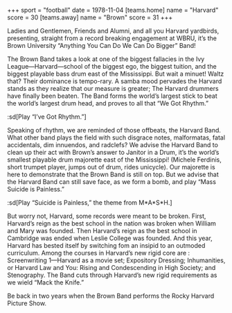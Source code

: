 +++
sport = "football"
date = 1978-11-04
[teams.home]
name = "Harvard"
score = 30
[teams.away]
name = "Brown"
score = 31
+++

Ladies and Gentlemen, Friends and Alumni, and all you Harvard yardbirds, presenting, straight from a record breaking engagement at WBRU, it’s the Brown University “Anything You Can Do We Can Do Bigger” Band!

The Brown Band takes a look at one of the biggest fallacies in the Ivy League—Harvard—school of the biggest ego, the biggest tuition, and the biggest playable bass drum east of the Mississippi. But wait a minuet! Waltz that? Their dominance is tempo-rary. A samba mood pervades the Harvard stands as they realize that our measure is greater; The Harvard drummers have finally been beaten. The Band forms the world’s largest stick to beat the world’s largest drum head, and proves to all that “We Got Rhythm.”

:sd[Play “I’ve Got Rhythm.”]

Speaking of rhythm, we are reminded of those offbeats, the Harvard Band. What other band plays the field with such disgrace notes, malformatas, fatal accidentals, dim innuendos, and radclefs? We advise the Harvard Band to clean up their act with Brown’s answer to Janitor in a Drum, it’s the world’s smallest playable drum majorette east of the Mississippi! (Michele Ferdinis, short trumpet player, jumps out of drum, rides unicycle). Our majorette is here to demonstrate that the Brown Band is still on top. But we advise that the Harvard Band can still save face, as we form a bomb, and play “Mass Suicide is Painless.”

:sd[Play “Suicide is Painless,” the theme from M\*A\*S\*H.]

But worry not, Harvard, some records were meant to be broken. First, Harvard’s reign as the best school in the nation was broken when William and Mary was founded. Then Harvard’s reign as the best school in Cambridge was ended when Leslie College was founded. And this year, Harvard has bested itself by switching fom an insipid to an outmoded curriculum. Among the courses in Harvard’s new rigid core are : Screenwriting 1—Harvard as a movie set; Expository Dressing; Inhumanities, or Harvard Law and You: Rising and Condescending in High Society; and Stenography. The Band cuts through Harvard’s new rigid requirements as we wield “Mack the Knife.”

Be back in two years when the Brown Band performs the Rocky Harvard Picture Show.
